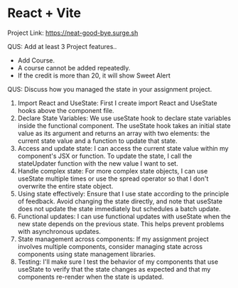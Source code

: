 # React + Vite

Project Link: https://neat-good-bye.surge.sh


QUS: Add at least 3 Project features..
- Add Course.
- A course cannot be added repeatedly.
- If the credit is more than 20, it will     show Sweet Alert



QUS: Discuss how you managed the state in your assignment project.
1. Import React and UseState: First I create import React and UseState hooks above the component file.
2. Declare State Variables: We use useState hook to declare state variables inside the functional component. The useState hook takes an initial state value as its argument and returns an array with two elements: the current state value and a function to update that state.
3. Access and update state: I can access the current state value within my component's JSX or function. To update the state, I call the stateUpdater function with the new value I want to set.
4. Handle complex state: For more complex state objects, I can use useState multiple times or use the spread operator so that I don't overwrite the entire state object.
5. Using state effectively: Ensure that I use state according to the principle of feedback. Avoid changing the state directly, and note that useState does not update the state immediately but schedules a batch update.
6. Functional updates: I can use functional updates with useState when the new state depends on the previous state. This helps prevent problems with asynchronous updates.
7. State management across components: If my assignment project involves multiple components, consider managing state across components using state management libraries.
8. Testing: I'll make sure I test the behavior of my components that use useState to verify that the state changes as expected and that my components re-render when the state is updated.
